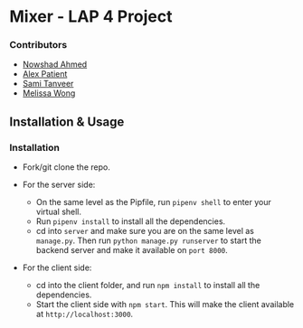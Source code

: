 # Mixer - LAP 4 Project

### Contributors
- [Nowshad Ahmed](https://github.com/Nowshad10)
- [Alex Patient](https://github.com/aPatient97)
- [Sami Tanveer](https://github.com/Sami1600)
- [Melissa Wong](https://github.com/melmelg)

## Installation & Usage

### Installation
- Fork/git clone the repo.
- For the server side:
    - On the same level as the Pipfile, run `pipenv shell` to enter your virtual shell.
    - Run `pipenv install` to install all the dependencies.
    - cd into `server` and make sure you are on the same level as `manage.py`. Then run `python manage.py runserver` to start the backend server and make it available on `port 8000`.

- For the client side:
    - cd into the client folder, and run `npm install` to install all the dependencies.
    - Start the client side with `npm start`. This will make the client available at `http://localhost:3000`.
